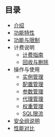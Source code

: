 ## 目录

* [介绍](/udb_proxy/introduce/introduce)
* [功能特性](/udb_proxy/feature/function-advance)
* [功能与限制](/udb_proxy/limit/theory)
* 计费说明
  * [计费指南](/udb_proxy/fee/bill)
  * [回收与删除](/udb_proxy/fee/recycle)
* 操作与使用
  * [实例管理](/udb_proxy/manage/operator)
  * [配置管理](/udb_proxy/manage/proxy-node)
  * [参数管理](/udb_proxy/manage/node-param)
  * [代理管理](/udb_proxy/manage/proxy-manage)
  * [权重管理](/udb_proxy/manage/read-weight)
  * [SQL限流](/udb_proxy/manage/flow-control)
* [安全组说明](/udb_proxy/sec/sec-group)
* [性能对比](/udb_proxy/performance/analyze)



